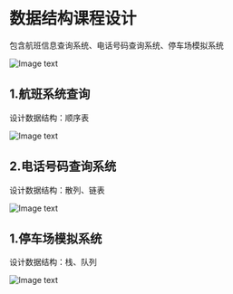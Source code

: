 # 数据结构课程设计
包含航班信息查询系统、电话号码查询系统、停车场模拟系统

![Image text](https://github.com/unclezs/CurriculumDesign/row/master/DataStruct/screenImages/index.png)
## 1.航班系统查询
设计数据结构：顺序表

![Image text](https://github.com/unclezs/CurriculumDesign/row/master/DataStruct/screenImages/hb.png)
## 2.电话号码查询系统
设计数据结构：散列、链表

![Image text](https://github.com/unclezs/CurriculumDesign/row/master/DataStruct/screenImages/tel.png)
## 1.停车场模拟系统
设计数据结构：栈、队列

![Image text](https://github.com/unclezs/CurriculumDesign/row/master/DataStruct/screenImages/park.png)
